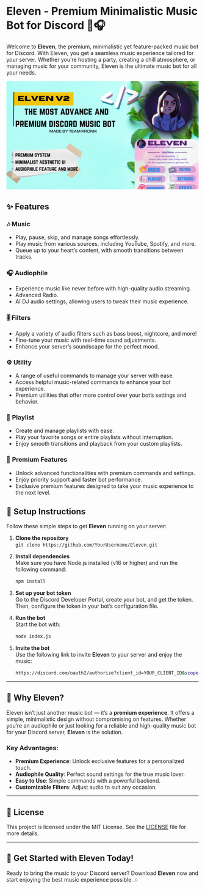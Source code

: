 # Eleven - Premium Minimalistic Music Bot for Discord 🎵🎧

Welcome to **Eleven**, the premium, minimalistic yet feature-packed music bot for Discord. With Eleven, you get a seamless music experience tailored for your server. Whether you’re hosting a party, creating a chill atmosphere, or managing music for your community, Eleven is the ultimate music bot for all your needs.

![Screenshot 1](./eleven.png) 
 
## ✨ Features

### 🎶 **Music**
- Play, pause, skip, and manage songs effortlessly.
- Play music from various sources, including YouTube, Spotify, and more.
- Queue up to your heart’s content, with smooth transitions between tracks.

### 🎧 **Audiophile**
- Experience music like never before with high-quality audio streaming.
- Advanced Radio.
- AI DJ audio settings, allowing users to tweak their music experience.

### 🎚️ **Filters**
- Apply a variety of audio filters such as bass boost, nightcore, and more!
- Fine-tune your music with real-time sound adjustments.
- Enhance your server’s soundscape for the perfect mood.

### ⚙️ **Utility**
- A range of useful commands to manage your server with ease.
- Access helpful music-related commands to enhance your bot experience.
- Premium utilities that offer more control over your bot’s settings and behavior.

### 📂 **Playlist**
- Create and manage playlists with ease.
- Play your favorite songs or entire playlists without interruption.
- Enjoy smooth transitions and playback from your custom playlists.

### 💎 **Premium Features**
- Unlock advanced functionalities with premium commands and settings.
- Enjoy priority support and faster bot performance.
- Exclusive premium features designed to take your music experience to the next level.

## 📜 Setup Instructions

Follow these simple steps to get **Eleven** running on your server:

1. **Clone the repository**  
   `git clone https://github.com/YourUsername/Eleven.git`

2. **Install dependencies**  
   Make sure you have Node.js installed (v16 or higher) and run the following command:
   ```bash
   npm install
   ```

3. **Set up your bot token**  
   Go to the Discord Developer Portal, create your bot, and get the token. Then, configure the token in your bot’s configuration file.

4. **Run the bot**  
   Start the bot with:
   ```bash
   node index.js
   ```

5. **Invite the bot**  
   Use the following link to invite **Eleven** to your server and enjoy the music:
   ```bash
   https://discord.com/oauth2/authorize?client_id=YOUR_CLIENT_ID&scope=bot&permissions=YOUR_PERMISSIONS
   ```

---

## 🌟 Why Eleven?

Eleven isn’t just another music bot — it’s a **premium experience**. It offers a simple, minimalistic design without compromising on features. Whether you’re an audiophile or just looking for a reliable and high-quality music bot for your Discord server, **Eleven** is the solution.

### Key Advantages:
- **Premium Experience**: Unlock exclusive features for a personalized touch.
- **Audiophile Quality**: Perfect sound settings for the true music lover.
- **Easy to Use**: Simple commands with a powerful backend.
- **Customizable Filters**: Adjust audio to suit any occasion.

---

## 📄 License

This project is licensed under the MIT License. See the [LICENSE](LICENSE) file for more details.

---

## 🎉 Get Started with Eleven Today!

Ready to bring the music to your Discord server? Download **Eleven** now and start enjoying the best music experience possible. 🎶
```
